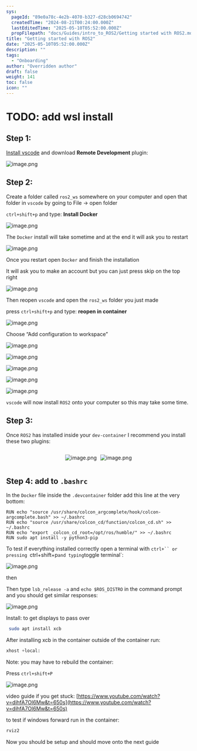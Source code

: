 ```yaml
---
sys:
  pageId: "89e0a78c-4e2b-4070-b327-d28cb0694742"
  createdTime: "2024-08-21T00:24:00.000Z"
  lastEditedTime: "2025-05-10T05:52:00.000Z"
  propFilepath: "docs/Guides/intro_to_ROS2/Getting started with ROS2.md"
title: "Getting started with ROS2"
date: "2025-05-10T05:52:00.000Z"
description: ""
tags:
  - "Onboarding"
author: "Overridden author"
draft: false
weight: 141
toc: false
icon: ""
---
```


# TODO: add wsl install

## Step 1:

[Install vscode](https://code.visualstudio.com/download) and download **Remote Development** plugin:

![image.png](https://prod-files-secure.s3.us-west-2.amazonaws.com/d518164a-d88e-44d1-a4ee-3adb3bd8bce0/efb52993-1881-4a40-b95e-6f020334f022/image.png?X-Amz-Algorithm=AWS4-HMAC-SHA256&X-Amz-Content-Sha256=UNSIGNED-PAYLOAD&X-Amz-Credential=ASIAZI2LB466ZXJ7D2HV%2F20250613%2Fus-west-2%2Fs3%2Faws4_request&X-Amz-Date=20250613T140851Z&X-Amz-Expires=3600&X-Amz-Security-Token=IQoJb3JpZ2luX2VjEC0aCXVzLXdlc3QtMiJGMEQCIGv9wCLafWKVR6sUlIaGLfYWqFA4SyPtAx%2BCjKvQP4TyAiA3YLvstwULk3AbUonK%2FbBhvzF%2Bv768WMhz4RvZnRl3FCr%2FAwgWEAAaDDYzNzQyMzE4MzgwNSIMGaCIZtD4wprHLTPuKtwD1GfF6ywN5r8oPtggt4NfsfsyfCBtNX%2BooEBYHY7lPUELykMFQp9XrvMDOxktFEty%2BMCJMS3kDes01Ho5DbCwmW2g5U%2F2pPULM0%2BxsAxRERINiEV5gzBhFn3LnUYIc4eWz18WGL7zAAiVGTJffwjSq4RX1DuZHD%2Bdj6HPuI69yB2Ey3fpsPZFm9T%2BfHOnkZJv3k3Dq0%2B7NvxdfvsZoUiOn6hkf3CpOM57U49Q8CVE9lEke7Mit6skEZeLDTcUyC9eLZGxC4W52qpQFHZVFFQG2cDA10ZZ0LAUJFhtAsnRiFGbroyy8SC%2F0BF0HGMhWIGR2zh%2F0%2FOzGmz%2FPBoGOrSrazYaXhdzNWHoEtCyM2eRdGef%2F8YTR2NQQPLG3ln78UxOmSPmhVebNjvXY6GpWfwm0IvtvRM4tIW77w2DFvRSoZrwuRHEqQrXhFxIz1B%2FYCJZXLdp%2F4vysGcskCuZ0WH%2FTfI5gfQ24OF7MCbLsg%2BQLNtJ3PilDIGNvN4NH5e9uS9rkxXXHYhv9L5OlWE5ykLmkX9xik983oQWKfiTXFVyXeTIYQtDcux0MN6Ew0YJJqsdQd4SzzoFqyl7rdwoK%2B22VAgAaDNHe0SvfpIuh66d6n9Vp1VrF%2BHADdDxkaYwhcCwwgY6pgEv%2BFTOHx1d1uWpctpMp7UuPpIUiuPIu3uMWuuixHhqfFG2lFTlJ%2FEkLF39kSyGft171s90IvYWUslhBU1Xm6whhCON%2FlSCrg9YN%2BwI5windwWE8hHiRvTUyLGa2WTqzygQecG556vfQgyaPVXJ8mZ1AT05J4JQ2gkgy4New4URGM%2F%2FKKHc2FyswD%2BT0wuy6CuFiIjO1tvj02h6Jifv5cUpZG7RQdb6&X-Amz-Signature=7aa45742e1ee09882ff73a57728774c12e1f8594538524bcfca40be049304b46&X-Amz-SignedHeaders=host&x-amz-checksum-mode=ENABLED&x-id=GetObject)

## Step 2:

Create a folder called `ros2_ws` somewhere on your computer and open that folder in `vscode` by going to File → open folder 

`ctrl+shift+p` and type: **Install Docker**

![image.png](https://prod-files-secure.s3.us-west-2.amazonaws.com/d518164a-d88e-44d1-a4ee-3adb3bd8bce0/2269dc0e-1cd5-47ff-bceb-c04ad9b2eab0/image.png?X-Amz-Algorithm=AWS4-HMAC-SHA256&X-Amz-Content-Sha256=UNSIGNED-PAYLOAD&X-Amz-Credential=ASIAZI2LB466ZXJ7D2HV%2F20250613%2Fus-west-2%2Fs3%2Faws4_request&X-Amz-Date=20250613T140851Z&X-Amz-Expires=3600&X-Amz-Security-Token=IQoJb3JpZ2luX2VjEC0aCXVzLXdlc3QtMiJGMEQCIGv9wCLafWKVR6sUlIaGLfYWqFA4SyPtAx%2BCjKvQP4TyAiA3YLvstwULk3AbUonK%2FbBhvzF%2Bv768WMhz4RvZnRl3FCr%2FAwgWEAAaDDYzNzQyMzE4MzgwNSIMGaCIZtD4wprHLTPuKtwD1GfF6ywN5r8oPtggt4NfsfsyfCBtNX%2BooEBYHY7lPUELykMFQp9XrvMDOxktFEty%2BMCJMS3kDes01Ho5DbCwmW2g5U%2F2pPULM0%2BxsAxRERINiEV5gzBhFn3LnUYIc4eWz18WGL7zAAiVGTJffwjSq4RX1DuZHD%2Bdj6HPuI69yB2Ey3fpsPZFm9T%2BfHOnkZJv3k3Dq0%2B7NvxdfvsZoUiOn6hkf3CpOM57U49Q8CVE9lEke7Mit6skEZeLDTcUyC9eLZGxC4W52qpQFHZVFFQG2cDA10ZZ0LAUJFhtAsnRiFGbroyy8SC%2F0BF0HGMhWIGR2zh%2F0%2FOzGmz%2FPBoGOrSrazYaXhdzNWHoEtCyM2eRdGef%2F8YTR2NQQPLG3ln78UxOmSPmhVebNjvXY6GpWfwm0IvtvRM4tIW77w2DFvRSoZrwuRHEqQrXhFxIz1B%2FYCJZXLdp%2F4vysGcskCuZ0WH%2FTfI5gfQ24OF7MCbLsg%2BQLNtJ3PilDIGNvN4NH5e9uS9rkxXXHYhv9L5OlWE5ykLmkX9xik983oQWKfiTXFVyXeTIYQtDcux0MN6Ew0YJJqsdQd4SzzoFqyl7rdwoK%2B22VAgAaDNHe0SvfpIuh66d6n9Vp1VrF%2BHADdDxkaYwhcCwwgY6pgEv%2BFTOHx1d1uWpctpMp7UuPpIUiuPIu3uMWuuixHhqfFG2lFTlJ%2FEkLF39kSyGft171s90IvYWUslhBU1Xm6whhCON%2FlSCrg9YN%2BwI5windwWE8hHiRvTUyLGa2WTqzygQecG556vfQgyaPVXJ8mZ1AT05J4JQ2gkgy4New4URGM%2F%2FKKHc2FyswD%2BT0wuy6CuFiIjO1tvj02h6Jifv5cUpZG7RQdb6&X-Amz-Signature=cadf75d82b33ae2bd01a463459b8b42496b6caecd26d30153c3acd57fd3fe3a4&X-Amz-SignedHeaders=host&x-amz-checksum-mode=ENABLED&x-id=GetObject)

The `Docker` install will take sometime and at the end it will ask you to restart

![image.png](https://prod-files-secure.s3.us-west-2.amazonaws.com/d518164a-d88e-44d1-a4ee-3adb3bd8bce0/ed233f78-be33-4b1f-b89c-9c346c0e961e/image.png?X-Amz-Algorithm=AWS4-HMAC-SHA256&X-Amz-Content-Sha256=UNSIGNED-PAYLOAD&X-Amz-Credential=ASIAZI2LB466ZXJ7D2HV%2F20250613%2Fus-west-2%2Fs3%2Faws4_request&X-Amz-Date=20250613T140851Z&X-Amz-Expires=3600&X-Amz-Security-Token=IQoJb3JpZ2luX2VjEC0aCXVzLXdlc3QtMiJGMEQCIGv9wCLafWKVR6sUlIaGLfYWqFA4SyPtAx%2BCjKvQP4TyAiA3YLvstwULk3AbUonK%2FbBhvzF%2Bv768WMhz4RvZnRl3FCr%2FAwgWEAAaDDYzNzQyMzE4MzgwNSIMGaCIZtD4wprHLTPuKtwD1GfF6ywN5r8oPtggt4NfsfsyfCBtNX%2BooEBYHY7lPUELykMFQp9XrvMDOxktFEty%2BMCJMS3kDes01Ho5DbCwmW2g5U%2F2pPULM0%2BxsAxRERINiEV5gzBhFn3LnUYIc4eWz18WGL7zAAiVGTJffwjSq4RX1DuZHD%2Bdj6HPuI69yB2Ey3fpsPZFm9T%2BfHOnkZJv3k3Dq0%2B7NvxdfvsZoUiOn6hkf3CpOM57U49Q8CVE9lEke7Mit6skEZeLDTcUyC9eLZGxC4W52qpQFHZVFFQG2cDA10ZZ0LAUJFhtAsnRiFGbroyy8SC%2F0BF0HGMhWIGR2zh%2F0%2FOzGmz%2FPBoGOrSrazYaXhdzNWHoEtCyM2eRdGef%2F8YTR2NQQPLG3ln78UxOmSPmhVebNjvXY6GpWfwm0IvtvRM4tIW77w2DFvRSoZrwuRHEqQrXhFxIz1B%2FYCJZXLdp%2F4vysGcskCuZ0WH%2FTfI5gfQ24OF7MCbLsg%2BQLNtJ3PilDIGNvN4NH5e9uS9rkxXXHYhv9L5OlWE5ykLmkX9xik983oQWKfiTXFVyXeTIYQtDcux0MN6Ew0YJJqsdQd4SzzoFqyl7rdwoK%2B22VAgAaDNHe0SvfpIuh66d6n9Vp1VrF%2BHADdDxkaYwhcCwwgY6pgEv%2BFTOHx1d1uWpctpMp7UuPpIUiuPIu3uMWuuixHhqfFG2lFTlJ%2FEkLF39kSyGft171s90IvYWUslhBU1Xm6whhCON%2FlSCrg9YN%2BwI5windwWE8hHiRvTUyLGa2WTqzygQecG556vfQgyaPVXJ8mZ1AT05J4JQ2gkgy4New4URGM%2F%2FKKHc2FyswD%2BT0wuy6CuFiIjO1tvj02h6Jifv5cUpZG7RQdb6&X-Amz-Signature=c05fe3ca381f4cb0050c84fc94ed5634c96ec6219fdcb0e01f5c130324692663&X-Amz-SignedHeaders=host&x-amz-checksum-mode=ENABLED&x-id=GetObject)

Once you restart open `Docker` and finish the installation

It will ask you to make an account but you can just press skip on the top right

![image.png](https://prod-files-secure.s3.us-west-2.amazonaws.com/d518164a-d88e-44d1-a4ee-3adb3bd8bce0/21010ad9-1659-4fd9-9f59-9932a09b2a3d/image.png?X-Amz-Algorithm=AWS4-HMAC-SHA256&X-Amz-Content-Sha256=UNSIGNED-PAYLOAD&X-Amz-Credential=ASIAZI2LB466ZXJ7D2HV%2F20250613%2Fus-west-2%2Fs3%2Faws4_request&X-Amz-Date=20250613T140851Z&X-Amz-Expires=3600&X-Amz-Security-Token=IQoJb3JpZ2luX2VjEC0aCXVzLXdlc3QtMiJGMEQCIGv9wCLafWKVR6sUlIaGLfYWqFA4SyPtAx%2BCjKvQP4TyAiA3YLvstwULk3AbUonK%2FbBhvzF%2Bv768WMhz4RvZnRl3FCr%2FAwgWEAAaDDYzNzQyMzE4MzgwNSIMGaCIZtD4wprHLTPuKtwD1GfF6ywN5r8oPtggt4NfsfsyfCBtNX%2BooEBYHY7lPUELykMFQp9XrvMDOxktFEty%2BMCJMS3kDes01Ho5DbCwmW2g5U%2F2pPULM0%2BxsAxRERINiEV5gzBhFn3LnUYIc4eWz18WGL7zAAiVGTJffwjSq4RX1DuZHD%2Bdj6HPuI69yB2Ey3fpsPZFm9T%2BfHOnkZJv3k3Dq0%2B7NvxdfvsZoUiOn6hkf3CpOM57U49Q8CVE9lEke7Mit6skEZeLDTcUyC9eLZGxC4W52qpQFHZVFFQG2cDA10ZZ0LAUJFhtAsnRiFGbroyy8SC%2F0BF0HGMhWIGR2zh%2F0%2FOzGmz%2FPBoGOrSrazYaXhdzNWHoEtCyM2eRdGef%2F8YTR2NQQPLG3ln78UxOmSPmhVebNjvXY6GpWfwm0IvtvRM4tIW77w2DFvRSoZrwuRHEqQrXhFxIz1B%2FYCJZXLdp%2F4vysGcskCuZ0WH%2FTfI5gfQ24OF7MCbLsg%2BQLNtJ3PilDIGNvN4NH5e9uS9rkxXXHYhv9L5OlWE5ykLmkX9xik983oQWKfiTXFVyXeTIYQtDcux0MN6Ew0YJJqsdQd4SzzoFqyl7rdwoK%2B22VAgAaDNHe0SvfpIuh66d6n9Vp1VrF%2BHADdDxkaYwhcCwwgY6pgEv%2BFTOHx1d1uWpctpMp7UuPpIUiuPIu3uMWuuixHhqfFG2lFTlJ%2FEkLF39kSyGft171s90IvYWUslhBU1Xm6whhCON%2FlSCrg9YN%2BwI5windwWE8hHiRvTUyLGa2WTqzygQecG556vfQgyaPVXJ8mZ1AT05J4JQ2gkgy4New4URGM%2F%2FKKHc2FyswD%2BT0wuy6CuFiIjO1tvj02h6Jifv5cUpZG7RQdb6&X-Amz-Signature=b06a6c83d1ce194cecc4e004ad8068825231686636e3783211774ea1e4739124&X-Amz-SignedHeaders=host&x-amz-checksum-mode=ENABLED&x-id=GetObject)

Then reopen `vscode` and open the `ros2_ws` folder you just made

press `ctrl+shift+p` and type: **reopen in container**

![image.png](https://prod-files-secure.s3.us-west-2.amazonaws.com/d518164a-d88e-44d1-a4ee-3adb3bd8bce0/4e93b8c2-41ad-488c-8095-c74205196118/image.png?X-Amz-Algorithm=AWS4-HMAC-SHA256&X-Amz-Content-Sha256=UNSIGNED-PAYLOAD&X-Amz-Credential=ASIAZI2LB466ZXJ7D2HV%2F20250613%2Fus-west-2%2Fs3%2Faws4_request&X-Amz-Date=20250613T140851Z&X-Amz-Expires=3600&X-Amz-Security-Token=IQoJb3JpZ2luX2VjEC0aCXVzLXdlc3QtMiJGMEQCIGv9wCLafWKVR6sUlIaGLfYWqFA4SyPtAx%2BCjKvQP4TyAiA3YLvstwULk3AbUonK%2FbBhvzF%2Bv768WMhz4RvZnRl3FCr%2FAwgWEAAaDDYzNzQyMzE4MzgwNSIMGaCIZtD4wprHLTPuKtwD1GfF6ywN5r8oPtggt4NfsfsyfCBtNX%2BooEBYHY7lPUELykMFQp9XrvMDOxktFEty%2BMCJMS3kDes01Ho5DbCwmW2g5U%2F2pPULM0%2BxsAxRERINiEV5gzBhFn3LnUYIc4eWz18WGL7zAAiVGTJffwjSq4RX1DuZHD%2Bdj6HPuI69yB2Ey3fpsPZFm9T%2BfHOnkZJv3k3Dq0%2B7NvxdfvsZoUiOn6hkf3CpOM57U49Q8CVE9lEke7Mit6skEZeLDTcUyC9eLZGxC4W52qpQFHZVFFQG2cDA10ZZ0LAUJFhtAsnRiFGbroyy8SC%2F0BF0HGMhWIGR2zh%2F0%2FOzGmz%2FPBoGOrSrazYaXhdzNWHoEtCyM2eRdGef%2F8YTR2NQQPLG3ln78UxOmSPmhVebNjvXY6GpWfwm0IvtvRM4tIW77w2DFvRSoZrwuRHEqQrXhFxIz1B%2FYCJZXLdp%2F4vysGcskCuZ0WH%2FTfI5gfQ24OF7MCbLsg%2BQLNtJ3PilDIGNvN4NH5e9uS9rkxXXHYhv9L5OlWE5ykLmkX9xik983oQWKfiTXFVyXeTIYQtDcux0MN6Ew0YJJqsdQd4SzzoFqyl7rdwoK%2B22VAgAaDNHe0SvfpIuh66d6n9Vp1VrF%2BHADdDxkaYwhcCwwgY6pgEv%2BFTOHx1d1uWpctpMp7UuPpIUiuPIu3uMWuuixHhqfFG2lFTlJ%2FEkLF39kSyGft171s90IvYWUslhBU1Xm6whhCON%2FlSCrg9YN%2BwI5windwWE8hHiRvTUyLGa2WTqzygQecG556vfQgyaPVXJ8mZ1AT05J4JQ2gkgy4New4URGM%2F%2FKKHc2FyswD%2BT0wuy6CuFiIjO1tvj02h6Jifv5cUpZG7RQdb6&X-Amz-Signature=4b7502deff106820c6d05e64102329d1fb9b214c2cd508b8da9e180354f0395f&X-Amz-SignedHeaders=host&x-amz-checksum-mode=ENABLED&x-id=GetObject)

Choose “Add configuration to workspace”

![image.png](https://prod-files-secure.s3.us-west-2.amazonaws.com/d518164a-d88e-44d1-a4ee-3adb3bd8bce0/9560b282-5060-4989-ba37-97e7b2c22476/image.png?X-Amz-Algorithm=AWS4-HMAC-SHA256&X-Amz-Content-Sha256=UNSIGNED-PAYLOAD&X-Amz-Credential=ASIAZI2LB466ZXJ7D2HV%2F20250613%2Fus-west-2%2Fs3%2Faws4_request&X-Amz-Date=20250613T140851Z&X-Amz-Expires=3600&X-Amz-Security-Token=IQoJb3JpZ2luX2VjEC0aCXVzLXdlc3QtMiJGMEQCIGv9wCLafWKVR6sUlIaGLfYWqFA4SyPtAx%2BCjKvQP4TyAiA3YLvstwULk3AbUonK%2FbBhvzF%2Bv768WMhz4RvZnRl3FCr%2FAwgWEAAaDDYzNzQyMzE4MzgwNSIMGaCIZtD4wprHLTPuKtwD1GfF6ywN5r8oPtggt4NfsfsyfCBtNX%2BooEBYHY7lPUELykMFQp9XrvMDOxktFEty%2BMCJMS3kDes01Ho5DbCwmW2g5U%2F2pPULM0%2BxsAxRERINiEV5gzBhFn3LnUYIc4eWz18WGL7zAAiVGTJffwjSq4RX1DuZHD%2Bdj6HPuI69yB2Ey3fpsPZFm9T%2BfHOnkZJv3k3Dq0%2B7NvxdfvsZoUiOn6hkf3CpOM57U49Q8CVE9lEke7Mit6skEZeLDTcUyC9eLZGxC4W52qpQFHZVFFQG2cDA10ZZ0LAUJFhtAsnRiFGbroyy8SC%2F0BF0HGMhWIGR2zh%2F0%2FOzGmz%2FPBoGOrSrazYaXhdzNWHoEtCyM2eRdGef%2F8YTR2NQQPLG3ln78UxOmSPmhVebNjvXY6GpWfwm0IvtvRM4tIW77w2DFvRSoZrwuRHEqQrXhFxIz1B%2FYCJZXLdp%2F4vysGcskCuZ0WH%2FTfI5gfQ24OF7MCbLsg%2BQLNtJ3PilDIGNvN4NH5e9uS9rkxXXHYhv9L5OlWE5ykLmkX9xik983oQWKfiTXFVyXeTIYQtDcux0MN6Ew0YJJqsdQd4SzzoFqyl7rdwoK%2B22VAgAaDNHe0SvfpIuh66d6n9Vp1VrF%2BHADdDxkaYwhcCwwgY6pgEv%2BFTOHx1d1uWpctpMp7UuPpIUiuPIu3uMWuuixHhqfFG2lFTlJ%2FEkLF39kSyGft171s90IvYWUslhBU1Xm6whhCON%2FlSCrg9YN%2BwI5windwWE8hHiRvTUyLGa2WTqzygQecG556vfQgyaPVXJ8mZ1AT05J4JQ2gkgy4New4URGM%2F%2FKKHc2FyswD%2BT0wuy6CuFiIjO1tvj02h6Jifv5cUpZG7RQdb6&X-Amz-Signature=3df6b35f41ab8b47afe31d166eac94f249876fae7a701fc772455d1e424006a2&X-Amz-SignedHeaders=host&x-amz-checksum-mode=ENABLED&x-id=GetObject)

![image.png](https://prod-files-secure.s3.us-west-2.amazonaws.com/d518164a-d88e-44d1-a4ee-3adb3bd8bce0/2ee63f81-886b-48e8-a553-dc6e5eac99e4/image.png?X-Amz-Algorithm=AWS4-HMAC-SHA256&X-Amz-Content-Sha256=UNSIGNED-PAYLOAD&X-Amz-Credential=ASIAZI2LB466ZXJ7D2HV%2F20250613%2Fus-west-2%2Fs3%2Faws4_request&X-Amz-Date=20250613T140851Z&X-Amz-Expires=3600&X-Amz-Security-Token=IQoJb3JpZ2luX2VjEC0aCXVzLXdlc3QtMiJGMEQCIGv9wCLafWKVR6sUlIaGLfYWqFA4SyPtAx%2BCjKvQP4TyAiA3YLvstwULk3AbUonK%2FbBhvzF%2Bv768WMhz4RvZnRl3FCr%2FAwgWEAAaDDYzNzQyMzE4MzgwNSIMGaCIZtD4wprHLTPuKtwD1GfF6ywN5r8oPtggt4NfsfsyfCBtNX%2BooEBYHY7lPUELykMFQp9XrvMDOxktFEty%2BMCJMS3kDes01Ho5DbCwmW2g5U%2F2pPULM0%2BxsAxRERINiEV5gzBhFn3LnUYIc4eWz18WGL7zAAiVGTJffwjSq4RX1DuZHD%2Bdj6HPuI69yB2Ey3fpsPZFm9T%2BfHOnkZJv3k3Dq0%2B7NvxdfvsZoUiOn6hkf3CpOM57U49Q8CVE9lEke7Mit6skEZeLDTcUyC9eLZGxC4W52qpQFHZVFFQG2cDA10ZZ0LAUJFhtAsnRiFGbroyy8SC%2F0BF0HGMhWIGR2zh%2F0%2FOzGmz%2FPBoGOrSrazYaXhdzNWHoEtCyM2eRdGef%2F8YTR2NQQPLG3ln78UxOmSPmhVebNjvXY6GpWfwm0IvtvRM4tIW77w2DFvRSoZrwuRHEqQrXhFxIz1B%2FYCJZXLdp%2F4vysGcskCuZ0WH%2FTfI5gfQ24OF7MCbLsg%2BQLNtJ3PilDIGNvN4NH5e9uS9rkxXXHYhv9L5OlWE5ykLmkX9xik983oQWKfiTXFVyXeTIYQtDcux0MN6Ew0YJJqsdQd4SzzoFqyl7rdwoK%2B22VAgAaDNHe0SvfpIuh66d6n9Vp1VrF%2BHADdDxkaYwhcCwwgY6pgEv%2BFTOHx1d1uWpctpMp7UuPpIUiuPIu3uMWuuixHhqfFG2lFTlJ%2FEkLF39kSyGft171s90IvYWUslhBU1Xm6whhCON%2FlSCrg9YN%2BwI5windwWE8hHiRvTUyLGa2WTqzygQecG556vfQgyaPVXJ8mZ1AT05J4JQ2gkgy4New4URGM%2F%2FKKHc2FyswD%2BT0wuy6CuFiIjO1tvj02h6Jifv5cUpZG7RQdb6&X-Amz-Signature=49a557dda13139097483089d20fe2ab155fbbe75009335841cefe0b46faa2659&X-Amz-SignedHeaders=host&x-amz-checksum-mode=ENABLED&x-id=GetObject)

![image.png](https://prod-files-secure.s3.us-west-2.amazonaws.com/d518164a-d88e-44d1-a4ee-3adb3bd8bce0/ae1580b2-b048-407e-aed9-b584224a7a04/image.png?X-Amz-Algorithm=AWS4-HMAC-SHA256&X-Amz-Content-Sha256=UNSIGNED-PAYLOAD&X-Amz-Credential=ASIAZI2LB466ZXJ7D2HV%2F20250613%2Fus-west-2%2Fs3%2Faws4_request&X-Amz-Date=20250613T140851Z&X-Amz-Expires=3600&X-Amz-Security-Token=IQoJb3JpZ2luX2VjEC0aCXVzLXdlc3QtMiJGMEQCIGv9wCLafWKVR6sUlIaGLfYWqFA4SyPtAx%2BCjKvQP4TyAiA3YLvstwULk3AbUonK%2FbBhvzF%2Bv768WMhz4RvZnRl3FCr%2FAwgWEAAaDDYzNzQyMzE4MzgwNSIMGaCIZtD4wprHLTPuKtwD1GfF6ywN5r8oPtggt4NfsfsyfCBtNX%2BooEBYHY7lPUELykMFQp9XrvMDOxktFEty%2BMCJMS3kDes01Ho5DbCwmW2g5U%2F2pPULM0%2BxsAxRERINiEV5gzBhFn3LnUYIc4eWz18WGL7zAAiVGTJffwjSq4RX1DuZHD%2Bdj6HPuI69yB2Ey3fpsPZFm9T%2BfHOnkZJv3k3Dq0%2B7NvxdfvsZoUiOn6hkf3CpOM57U49Q8CVE9lEke7Mit6skEZeLDTcUyC9eLZGxC4W52qpQFHZVFFQG2cDA10ZZ0LAUJFhtAsnRiFGbroyy8SC%2F0BF0HGMhWIGR2zh%2F0%2FOzGmz%2FPBoGOrSrazYaXhdzNWHoEtCyM2eRdGef%2F8YTR2NQQPLG3ln78UxOmSPmhVebNjvXY6GpWfwm0IvtvRM4tIW77w2DFvRSoZrwuRHEqQrXhFxIz1B%2FYCJZXLdp%2F4vysGcskCuZ0WH%2FTfI5gfQ24OF7MCbLsg%2BQLNtJ3PilDIGNvN4NH5e9uS9rkxXXHYhv9L5OlWE5ykLmkX9xik983oQWKfiTXFVyXeTIYQtDcux0MN6Ew0YJJqsdQd4SzzoFqyl7rdwoK%2B22VAgAaDNHe0SvfpIuh66d6n9Vp1VrF%2BHADdDxkaYwhcCwwgY6pgEv%2BFTOHx1d1uWpctpMp7UuPpIUiuPIu3uMWuuixHhqfFG2lFTlJ%2FEkLF39kSyGft171s90IvYWUslhBU1Xm6whhCON%2FlSCrg9YN%2BwI5windwWE8hHiRvTUyLGa2WTqzygQecG556vfQgyaPVXJ8mZ1AT05J4JQ2gkgy4New4URGM%2F%2FKKHc2FyswD%2BT0wuy6CuFiIjO1tvj02h6Jifv5cUpZG7RQdb6&X-Amz-Signature=a7cb6c9abe888b9304f379c233a7fab6331f48d11629205ecb39baa6e144b95f&X-Amz-SignedHeaders=host&x-amz-checksum-mode=ENABLED&x-id=GetObject)

![image.png](https://prod-files-secure.s3.us-west-2.amazonaws.com/d518164a-d88e-44d1-a4ee-3adb3bd8bce0/53255b28-f75e-430f-b9e3-c0ac8577e42b/image.png?X-Amz-Algorithm=AWS4-HMAC-SHA256&X-Amz-Content-Sha256=UNSIGNED-PAYLOAD&X-Amz-Credential=ASIAZI2LB466ZXJ7D2HV%2F20250613%2Fus-west-2%2Fs3%2Faws4_request&X-Amz-Date=20250613T140851Z&X-Amz-Expires=3600&X-Amz-Security-Token=IQoJb3JpZ2luX2VjEC0aCXVzLXdlc3QtMiJGMEQCIGv9wCLafWKVR6sUlIaGLfYWqFA4SyPtAx%2BCjKvQP4TyAiA3YLvstwULk3AbUonK%2FbBhvzF%2Bv768WMhz4RvZnRl3FCr%2FAwgWEAAaDDYzNzQyMzE4MzgwNSIMGaCIZtD4wprHLTPuKtwD1GfF6ywN5r8oPtggt4NfsfsyfCBtNX%2BooEBYHY7lPUELykMFQp9XrvMDOxktFEty%2BMCJMS3kDes01Ho5DbCwmW2g5U%2F2pPULM0%2BxsAxRERINiEV5gzBhFn3LnUYIc4eWz18WGL7zAAiVGTJffwjSq4RX1DuZHD%2Bdj6HPuI69yB2Ey3fpsPZFm9T%2BfHOnkZJv3k3Dq0%2B7NvxdfvsZoUiOn6hkf3CpOM57U49Q8CVE9lEke7Mit6skEZeLDTcUyC9eLZGxC4W52qpQFHZVFFQG2cDA10ZZ0LAUJFhtAsnRiFGbroyy8SC%2F0BF0HGMhWIGR2zh%2F0%2FOzGmz%2FPBoGOrSrazYaXhdzNWHoEtCyM2eRdGef%2F8YTR2NQQPLG3ln78UxOmSPmhVebNjvXY6GpWfwm0IvtvRM4tIW77w2DFvRSoZrwuRHEqQrXhFxIz1B%2FYCJZXLdp%2F4vysGcskCuZ0WH%2FTfI5gfQ24OF7MCbLsg%2BQLNtJ3PilDIGNvN4NH5e9uS9rkxXXHYhv9L5OlWE5ykLmkX9xik983oQWKfiTXFVyXeTIYQtDcux0MN6Ew0YJJqsdQd4SzzoFqyl7rdwoK%2B22VAgAaDNHe0SvfpIuh66d6n9Vp1VrF%2BHADdDxkaYwhcCwwgY6pgEv%2BFTOHx1d1uWpctpMp7UuPpIUiuPIu3uMWuuixHhqfFG2lFTlJ%2FEkLF39kSyGft171s90IvYWUslhBU1Xm6whhCON%2FlSCrg9YN%2BwI5windwWE8hHiRvTUyLGa2WTqzygQecG556vfQgyaPVXJ8mZ1AT05J4JQ2gkgy4New4URGM%2F%2FKKHc2FyswD%2BT0wuy6CuFiIjO1tvj02h6Jifv5cUpZG7RQdb6&X-Amz-Signature=ab94422733d50e87b7743317976b730f3d114cbad948a8632aa1cbe4d92db8c9&X-Amz-SignedHeaders=host&x-amz-checksum-mode=ENABLED&x-id=GetObject)

![image.png](https://prod-files-secure.s3.us-west-2.amazonaws.com/d518164a-d88e-44d1-a4ee-3adb3bd8bce0/7c562767-5af9-4ffb-97d1-327bcdf4ee00/image.png?X-Amz-Algorithm=AWS4-HMAC-SHA256&X-Amz-Content-Sha256=UNSIGNED-PAYLOAD&X-Amz-Credential=ASIAZI2LB466ZXJ7D2HV%2F20250613%2Fus-west-2%2Fs3%2Faws4_request&X-Amz-Date=20250613T140851Z&X-Amz-Expires=3600&X-Amz-Security-Token=IQoJb3JpZ2luX2VjEC0aCXVzLXdlc3QtMiJGMEQCIGv9wCLafWKVR6sUlIaGLfYWqFA4SyPtAx%2BCjKvQP4TyAiA3YLvstwULk3AbUonK%2FbBhvzF%2Bv768WMhz4RvZnRl3FCr%2FAwgWEAAaDDYzNzQyMzE4MzgwNSIMGaCIZtD4wprHLTPuKtwD1GfF6ywN5r8oPtggt4NfsfsyfCBtNX%2BooEBYHY7lPUELykMFQp9XrvMDOxktFEty%2BMCJMS3kDes01Ho5DbCwmW2g5U%2F2pPULM0%2BxsAxRERINiEV5gzBhFn3LnUYIc4eWz18WGL7zAAiVGTJffwjSq4RX1DuZHD%2Bdj6HPuI69yB2Ey3fpsPZFm9T%2BfHOnkZJv3k3Dq0%2B7NvxdfvsZoUiOn6hkf3CpOM57U49Q8CVE9lEke7Mit6skEZeLDTcUyC9eLZGxC4W52qpQFHZVFFQG2cDA10ZZ0LAUJFhtAsnRiFGbroyy8SC%2F0BF0HGMhWIGR2zh%2F0%2FOzGmz%2FPBoGOrSrazYaXhdzNWHoEtCyM2eRdGef%2F8YTR2NQQPLG3ln78UxOmSPmhVebNjvXY6GpWfwm0IvtvRM4tIW77w2DFvRSoZrwuRHEqQrXhFxIz1B%2FYCJZXLdp%2F4vysGcskCuZ0WH%2FTfI5gfQ24OF7MCbLsg%2BQLNtJ3PilDIGNvN4NH5e9uS9rkxXXHYhv9L5OlWE5ykLmkX9xik983oQWKfiTXFVyXeTIYQtDcux0MN6Ew0YJJqsdQd4SzzoFqyl7rdwoK%2B22VAgAaDNHe0SvfpIuh66d6n9Vp1VrF%2BHADdDxkaYwhcCwwgY6pgEv%2BFTOHx1d1uWpctpMp7UuPpIUiuPIu3uMWuuixHhqfFG2lFTlJ%2FEkLF39kSyGft171s90IvYWUslhBU1Xm6whhCON%2FlSCrg9YN%2BwI5windwWE8hHiRvTUyLGa2WTqzygQecG556vfQgyaPVXJ8mZ1AT05J4JQ2gkgy4New4URGM%2F%2FKKHc2FyswD%2BT0wuy6CuFiIjO1tvj02h6Jifv5cUpZG7RQdb6&X-Amz-Signature=edf9f04ced6fa6b7db3b559f21ee9c460b28cedc622e32ad3675a19723221a45&X-Amz-SignedHeaders=host&x-amz-checksum-mode=ENABLED&x-id=GetObject)

`vscode` will now install `ROS2` onto your computer so this may take some time.

## Step 3:

Once `ROS2` has installed inside your `dev-container` I recommend you install these two plugins:

<div style="display: flex;flex-direction: row; column-gap:10px; max-width: 630px;justify-content: center;">
<div>

![image.png](https://prod-files-secure.s3.us-west-2.amazonaws.com/d518164a-d88e-44d1-a4ee-3adb3bd8bce0/3fc3d550-5a54-4ba1-ba6b-faa01cdb7369/image.png?X-Amz-Algorithm=AWS4-HMAC-SHA256&X-Amz-Content-Sha256=UNSIGNED-PAYLOAD&X-Amz-Credential=ASIAZI2LB466VFIKYZX2%2F20250613%2Fus-west-2%2Fs3%2Faws4_request&X-Amz-Date=20250613T140859Z&X-Amz-Expires=3600&X-Amz-Security-Token=IQoJb3JpZ2luX2VjECwaCXVzLXdlc3QtMiJHMEUCIG73d82zD%2FmLg2FpZF24DHqhIDYNuaAaiT%2FJdbBl8wKzAiEArGXoU8YQTseB5nrqx%2F%2Fc1sWNgIKeFGKjgBa3pYhjATwq%2FwMIFRAAGgw2Mzc0MjMxODM4MDUiDGitpINmJsSWoqDdKyrcA5xuwLVhve0oVwTKfbyLM1ltvgaBX5LYdyr1dBETJuNyefumhqZnCcSrfPZh%2BS1jI0FxingRHLxXTNrU0g0J8INR0fZlD0jFyHubJ2Y%2Bo5TpPe7XqgOjoiIa4QYWLOSSvlexMXq4Q52iMUBbFzQY0luI10HW4Y65aXBgQ%2B5xKtEIUx2Y7UBAxW1MFs4GOhBj8lMEU8yKz8x3UV%2BAE1DtPxzgsVVSwdT73SeebSoyrdUSqm5Rq8NvdOSPYOk52LQn150ZeSVuV30wp24%2FAOH83UGv2TBgfrs%2FSKGWqBMWEyVt38iDlfjD7O4Q8IH%2Bg81LwL%2BavE9kzY0CEoaXxZBoZ8tBrwZdTU%2F%2Fb%2Fd%2FJR6Yw2o3w5MSRtQqzA4ruGoXqMP%2ByIRKCJYqM4C%2BDUnQlBy4B5jScqjjQuEaRmcvTxMuARWqnrfJaR9ZFuSdu0PIc2rDlWZhmVOve9SMVPAaAw2RhOhWv7sC52PHJ%2B5SuG9t4d94%2B6E9A1jgb2matI%2FIkop%2FpR2X2oosJVfdv4vJ7%2BZiizxzeZ3kF8IaTaFXB4h1EJcrrFNmkO0Q2QxRY0xXZewbckoQ7xKpDDnuJd4IAWPOXU9UgySccupkwaTg0hOOyD8PU9gpXkQCuDbXdElbMNSpsMIGOqUBzSkxv9h8ZqivV%2FXjdHua6enaohvfCHyYSZkfE1ofZKy1XK1oNZyIKVqt7x%2BFdzwjj1FjH151nN3DgSC6atTngl0o%2BY8cg26GDXbVamPkDPvC2PG23XDlCnkivgQCySBC5Tb8TPl2HUnnDnvlzq%2B7HtsroRV8p9BCuCLztqrrnBMflI2T1OBUWVUylHDJnmoX4UfTzB9jA0%2FvJp2L6E3yYut4ridm&X-Amz-Signature=3ad472778ec422015d8a538c43fcff46bbdfd515ce15c09431cf6adffdf979f2&X-Amz-SignedHeaders=host&x-amz-checksum-mode=ENABLED&x-id=GetObject)

</div>
<div>

![image.png](https://prod-files-secure.s3.us-west-2.amazonaws.com/d518164a-d88e-44d1-a4ee-3adb3bd8bce0/d994cc66-13c2-4093-a5a3-f84cf4601a82/image.png?X-Amz-Algorithm=AWS4-HMAC-SHA256&X-Amz-Content-Sha256=UNSIGNED-PAYLOAD&X-Amz-Credential=ASIAZI2LB466XFRS6UNK%2F20250613%2Fus-west-2%2Fs3%2Faws4_request&X-Amz-Date=20250613T140859Z&X-Amz-Expires=3600&X-Amz-Security-Token=IQoJb3JpZ2luX2VjECwaCXVzLXdlc3QtMiJIMEYCIQDM8%2BHcgXTFKJXl2OWyDbYgiFxb4%2BwDD35NhJ2RxoNYvAIhAMj%2BayW5pYj9uYG69qkwF8ncXmotlH%2BSb7FOvJYuKPWxKv8DCBUQABoMNjM3NDIzMTgzODA1IgxSHdS%2Be534eZefxIcq3AMgQL3jE3uDhydE8DSk7oKewDIlja%2FlCJx2ZlZOU33Fex2Zyg6jrh37oTR69tHiprzE5SKLzOJvmOR8W%2B1fg0oVRpKTk2ghjsLXGhA8u4JY3o%2FU5lhpk9zHZDnmyG4v17KIXS8BD1yxdkSer5c7x1i07calmJ2EaYXV1iXWBpl2hBUF6pXnKPXtXIlcQv5BvF3rfiIIaeCY%2FLm10%2BjrLfCLgNO7qhSBrH518AChj5MX5JuFvCLOq7Rmw60lPW9D%2F4YoWJTHxWf%2FI4f18BRgEoC89B%2BWGz4fJVtNlh0amDfQ7B%2BZimMNsw8%2Bsp%2BxlkmCl%2FNClI0hcTTyxT82b0g62d1en4wEA3InBfee3ihhkBWhaBEQDImdNyT%2Fo3uKFi%2FW8063%2FblJ4ncoaXaTMnKjvWHL2jFI4iG5yFVqQefDIkO8TNCBMDfuGJtYkds1ZvPT5CFDz%2B40cBGXnorkLzcSazri6TncM96GiT3Q7NF8td7Z%2BPnDFQJc%2B%2FNffjSxeiZDbMSjIjWNtztGKrgspLeqzZJGWE4UWQGnTI%2BOu7IsnI14V%2B%2BBuiQkUgWIK%2BD%2BytdowNjWlKhNieL%2FwSaHkbksFN4y52Gqz4yuHQVM1UesyvAkgF8DIi%2FzJW6wHlz%2BEDCcqrDCBjqkAc%2BgPKwXlKX7XIfhk7ZqyGwHs7ngOthneJIkX6C5PZfj16vLrLlc6nHVHxn5L4Ab%2BmsyAl0xwkGu0UHO5EppB8rilwpBvVEXvW7m4M8e2lldK1L7ULwgLOFbc6CUlk74B2YFXa1PetFPNKguaKpj3JY%2BjPg2utUHvk%2BrIL%2FfsfUJoW7kj4K7bZO%2FTW6jPlItraey%2F59dNmOgYyWejNERnvQAYQE6&X-Amz-Signature=f02ae53701b33018af74c05429aa9eec0d462b9f892bc46f955ba973e2f60484&X-Amz-SignedHeaders=host&x-amz-checksum-mode=ENABLED&x-id=GetObject)

</div>
</div>

## Step 4: add to `.bashrc`

In the `Docker` file inside the `.devcontainer` folder add this line at the very bottom: 

```docker
RUN echo "source /usr/share/colcon_argcomplete/hook/colcon-argcomplete.bash" >> ~/.bashrc
RUN echo "source /usr/share/colcon_cd/function/colcon_cd.sh" >> ~/.bashrc
RUN echo "export _colcon_cd_root=/opt/ros/humble/" >> ~/.bashrc
RUN sudo apt install -y python3-pip 
```

To test if everything installed correctly open a terminal with `ctrl+`` or pressing `ctrl+shift+p` and typing `toggle terminal`:

![image.png](https://prod-files-secure.s3.us-west-2.amazonaws.com/d518164a-d88e-44d1-a4ee-3adb3bd8bce0/6a4943d8-b04e-4c02-9a58-775f3384d1a5/image.png?X-Amz-Algorithm=AWS4-HMAC-SHA256&X-Amz-Content-Sha256=UNSIGNED-PAYLOAD&X-Amz-Credential=ASIAZI2LB466ZXJ7D2HV%2F20250613%2Fus-west-2%2Fs3%2Faws4_request&X-Amz-Date=20250613T140851Z&X-Amz-Expires=3600&X-Amz-Security-Token=IQoJb3JpZ2luX2VjEC0aCXVzLXdlc3QtMiJGMEQCIGv9wCLafWKVR6sUlIaGLfYWqFA4SyPtAx%2BCjKvQP4TyAiA3YLvstwULk3AbUonK%2FbBhvzF%2Bv768WMhz4RvZnRl3FCr%2FAwgWEAAaDDYzNzQyMzE4MzgwNSIMGaCIZtD4wprHLTPuKtwD1GfF6ywN5r8oPtggt4NfsfsyfCBtNX%2BooEBYHY7lPUELykMFQp9XrvMDOxktFEty%2BMCJMS3kDes01Ho5DbCwmW2g5U%2F2pPULM0%2BxsAxRERINiEV5gzBhFn3LnUYIc4eWz18WGL7zAAiVGTJffwjSq4RX1DuZHD%2Bdj6HPuI69yB2Ey3fpsPZFm9T%2BfHOnkZJv3k3Dq0%2B7NvxdfvsZoUiOn6hkf3CpOM57U49Q8CVE9lEke7Mit6skEZeLDTcUyC9eLZGxC4W52qpQFHZVFFQG2cDA10ZZ0LAUJFhtAsnRiFGbroyy8SC%2F0BF0HGMhWIGR2zh%2F0%2FOzGmz%2FPBoGOrSrazYaXhdzNWHoEtCyM2eRdGef%2F8YTR2NQQPLG3ln78UxOmSPmhVebNjvXY6GpWfwm0IvtvRM4tIW77w2DFvRSoZrwuRHEqQrXhFxIz1B%2FYCJZXLdp%2F4vysGcskCuZ0WH%2FTfI5gfQ24OF7MCbLsg%2BQLNtJ3PilDIGNvN4NH5e9uS9rkxXXHYhv9L5OlWE5ykLmkX9xik983oQWKfiTXFVyXeTIYQtDcux0MN6Ew0YJJqsdQd4SzzoFqyl7rdwoK%2B22VAgAaDNHe0SvfpIuh66d6n9Vp1VrF%2BHADdDxkaYwhcCwwgY6pgEv%2BFTOHx1d1uWpctpMp7UuPpIUiuPIu3uMWuuixHhqfFG2lFTlJ%2FEkLF39kSyGft171s90IvYWUslhBU1Xm6whhCON%2FlSCrg9YN%2BwI5windwWE8hHiRvTUyLGa2WTqzygQecG556vfQgyaPVXJ8mZ1AT05J4JQ2gkgy4New4URGM%2F%2FKKHc2FyswD%2BT0wuy6CuFiIjO1tvj02h6Jifv5cUpZG7RQdb6&X-Amz-Signature=40ebf73110b166f976f509e85871dfb7c1a3159bbb0ffda34f342d985ebff452&X-Amz-SignedHeaders=host&x-amz-checksum-mode=ENABLED&x-id=GetObject)

then 

Then type `lsb_release -a` and `echo $ROS_DISTRO` in the command prompt and you should get similar responses:

![image.png](https://prod-files-secure.s3.us-west-2.amazonaws.com/d518164a-d88e-44d1-a4ee-3adb3bd8bce0/3e635dec-a805-4e85-8b9e-d000e5b71a4e/image.png?X-Amz-Algorithm=AWS4-HMAC-SHA256&X-Amz-Content-Sha256=UNSIGNED-PAYLOAD&X-Amz-Credential=ASIAZI2LB466ZXJ7D2HV%2F20250613%2Fus-west-2%2Fs3%2Faws4_request&X-Amz-Date=20250613T140851Z&X-Amz-Expires=3600&X-Amz-Security-Token=IQoJb3JpZ2luX2VjEC0aCXVzLXdlc3QtMiJGMEQCIGv9wCLafWKVR6sUlIaGLfYWqFA4SyPtAx%2BCjKvQP4TyAiA3YLvstwULk3AbUonK%2FbBhvzF%2Bv768WMhz4RvZnRl3FCr%2FAwgWEAAaDDYzNzQyMzE4MzgwNSIMGaCIZtD4wprHLTPuKtwD1GfF6ywN5r8oPtggt4NfsfsyfCBtNX%2BooEBYHY7lPUELykMFQp9XrvMDOxktFEty%2BMCJMS3kDes01Ho5DbCwmW2g5U%2F2pPULM0%2BxsAxRERINiEV5gzBhFn3LnUYIc4eWz18WGL7zAAiVGTJffwjSq4RX1DuZHD%2Bdj6HPuI69yB2Ey3fpsPZFm9T%2BfHOnkZJv3k3Dq0%2B7NvxdfvsZoUiOn6hkf3CpOM57U49Q8CVE9lEke7Mit6skEZeLDTcUyC9eLZGxC4W52qpQFHZVFFQG2cDA10ZZ0LAUJFhtAsnRiFGbroyy8SC%2F0BF0HGMhWIGR2zh%2F0%2FOzGmz%2FPBoGOrSrazYaXhdzNWHoEtCyM2eRdGef%2F8YTR2NQQPLG3ln78UxOmSPmhVebNjvXY6GpWfwm0IvtvRM4tIW77w2DFvRSoZrwuRHEqQrXhFxIz1B%2FYCJZXLdp%2F4vysGcskCuZ0WH%2FTfI5gfQ24OF7MCbLsg%2BQLNtJ3PilDIGNvN4NH5e9uS9rkxXXHYhv9L5OlWE5ykLmkX9xik983oQWKfiTXFVyXeTIYQtDcux0MN6Ew0YJJqsdQd4SzzoFqyl7rdwoK%2B22VAgAaDNHe0SvfpIuh66d6n9Vp1VrF%2BHADdDxkaYwhcCwwgY6pgEv%2BFTOHx1d1uWpctpMp7UuPpIUiuPIu3uMWuuixHhqfFG2lFTlJ%2FEkLF39kSyGft171s90IvYWUslhBU1Xm6whhCON%2FlSCrg9YN%2BwI5windwWE8hHiRvTUyLGa2WTqzygQecG556vfQgyaPVXJ8mZ1AT05J4JQ2gkgy4New4URGM%2F%2FKKHc2FyswD%2BT0wuy6CuFiIjO1tvj02h6Jifv5cUpZG7RQdb6&X-Amz-Signature=223d2762b0f5172f64e984f281d83904c5976bb7772fea77579bfc22bb6e243d&X-Amz-SignedHeaders=host&x-amz-checksum-mode=ENABLED&x-id=GetObject)

Install:  to get displays to pass over

```bash
 sudo apt install xcb
```

After installing xcb in the container outside of the container run:

```python
xhost +local:
```

Note: you may have to rebuild the container:

Press `ctrl+shift+P`

![image.png](https://prod-files-secure.s3.us-west-2.amazonaws.com/d518164a-d88e-44d1-a4ee-3adb3bd8bce0/6c2be660-2618-4c38-9c26-53554f7a0b7b/image.png?X-Amz-Algorithm=AWS4-HMAC-SHA256&X-Amz-Content-Sha256=UNSIGNED-PAYLOAD&X-Amz-Credential=ASIAZI2LB466ZXJ7D2HV%2F20250613%2Fus-west-2%2Fs3%2Faws4_request&X-Amz-Date=20250613T140851Z&X-Amz-Expires=3600&X-Amz-Security-Token=IQoJb3JpZ2luX2VjEC0aCXVzLXdlc3QtMiJGMEQCIGv9wCLafWKVR6sUlIaGLfYWqFA4SyPtAx%2BCjKvQP4TyAiA3YLvstwULk3AbUonK%2FbBhvzF%2Bv768WMhz4RvZnRl3FCr%2FAwgWEAAaDDYzNzQyMzE4MzgwNSIMGaCIZtD4wprHLTPuKtwD1GfF6ywN5r8oPtggt4NfsfsyfCBtNX%2BooEBYHY7lPUELykMFQp9XrvMDOxktFEty%2BMCJMS3kDes01Ho5DbCwmW2g5U%2F2pPULM0%2BxsAxRERINiEV5gzBhFn3LnUYIc4eWz18WGL7zAAiVGTJffwjSq4RX1DuZHD%2Bdj6HPuI69yB2Ey3fpsPZFm9T%2BfHOnkZJv3k3Dq0%2B7NvxdfvsZoUiOn6hkf3CpOM57U49Q8CVE9lEke7Mit6skEZeLDTcUyC9eLZGxC4W52qpQFHZVFFQG2cDA10ZZ0LAUJFhtAsnRiFGbroyy8SC%2F0BF0HGMhWIGR2zh%2F0%2FOzGmz%2FPBoGOrSrazYaXhdzNWHoEtCyM2eRdGef%2F8YTR2NQQPLG3ln78UxOmSPmhVebNjvXY6GpWfwm0IvtvRM4tIW77w2DFvRSoZrwuRHEqQrXhFxIz1B%2FYCJZXLdp%2F4vysGcskCuZ0WH%2FTfI5gfQ24OF7MCbLsg%2BQLNtJ3PilDIGNvN4NH5e9uS9rkxXXHYhv9L5OlWE5ykLmkX9xik983oQWKfiTXFVyXeTIYQtDcux0MN6Ew0YJJqsdQd4SzzoFqyl7rdwoK%2B22VAgAaDNHe0SvfpIuh66d6n9Vp1VrF%2BHADdDxkaYwhcCwwgY6pgEv%2BFTOHx1d1uWpctpMp7UuPpIUiuPIu3uMWuuixHhqfFG2lFTlJ%2FEkLF39kSyGft171s90IvYWUslhBU1Xm6whhCON%2FlSCrg9YN%2BwI5windwWE8hHiRvTUyLGa2WTqzygQecG556vfQgyaPVXJ8mZ1AT05J4JQ2gkgy4New4URGM%2F%2FKKHc2FyswD%2BT0wuy6CuFiIjO1tvj02h6Jifv5cUpZG7RQdb6&X-Amz-Signature=a5e8aba8d9c45b5ee66c6ee7161b3912b39344eca3faae1367b988f4c201f743&X-Amz-SignedHeaders=host&x-amz-checksum-mode=ENABLED&x-id=GetObject)

video guide if you get stuck: [https://www.youtube.com/watch?v=dihfA7Ol6Mw&t=650s](https://www.youtube.com/watch?v=dihfA7Ol6Mw&t=650s)

to test if windows forward run in the container:

```bash
rviz2
```

Now you should be setup and should move onto the next guide 
